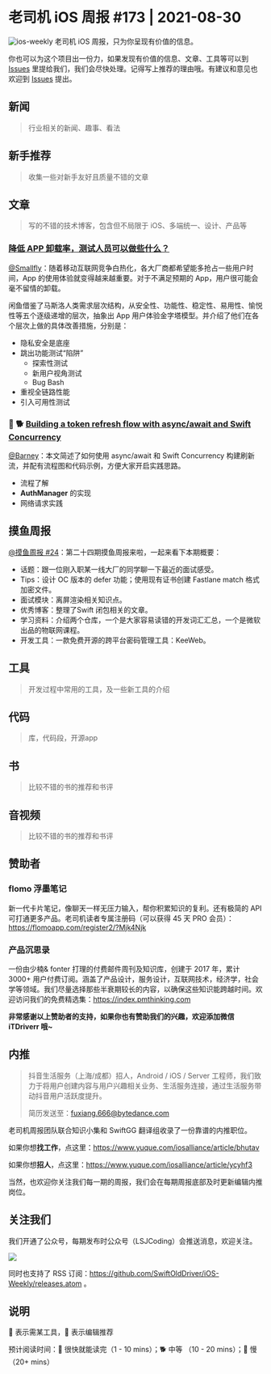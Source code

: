 # 老司机 iOS 周报 #173 | 2021-08-30

![ios-weekly](https://github.com/SwiftOldDriver/iOS-Weekly/blob/master/assets/ios-weekly.png?raw=true)
老司机 iOS 周报，只为你呈现有价值的信息。

你也可以为这个项目出一份力，如果发现有价值的信息、文章、工具等可以到 [Issues](https://github.com/SwiftOldDriver/iOS-Weekly/issues) 里提给我们，我们会尽快处理。记得写上推荐的理由哦。有建议和意见也欢迎到 [Issues](https://github.com/SwiftOldDriver/iOS-Weekly/issues) 提出。

## 新闻

> 行业相关的新闻、趣事、看法

## 新手推荐

> 收集一些对新手友好且质量不错的文章

## 文章

> 写的不错的技术博客，包含但不局限于 iOS、多端统一、设计、产品等

### [降低 APP 卸载率，测试人员可以做些什么？](https://mp.weixin.qq.com/s/ogiOlV-eXkDFlGEp-pLgMQ)
[@Smallfly](https://github.com/iostalks)：随着移动互联网竞争白热化，各大厂商都希望能多抢占一些用户时间，App 的使用体验就变得越来越重要。对于不满足预期的 App，用户很可能会毫不留情的卸载。

闲鱼借鉴了马斯洛人类需求层次结构，从安全性、功能性、稳定性、易用性、愉悦性等五个逐级递增的层次，抽象出 App 用户体验金字塔模型。并介绍了他们在各个层次上做的具体改善措施，分别是：
* 隐私安全是底座
* 跳出功能测试“陷阱”
    * 探索性测试
    * 新用户视角测试
    * Bug Bash
* 重视全链路性能
* 引入可用性测试

### 🌟 🐕 [Building a token refresh flow with async/await and Swift Concurrency](https://www.donnywals.com/building-a-token-refresh-flow-with-async-await-and-swift-concurrency/)

[@Barney](https://github.com/BarneyZhaoooo)：本文简述了如何使用 async/await 和 Swift Concurrency 构建刷新流，并配有流程图和代码示例，方便大家开启实践思路。

- 流程了解
- **AuthManager** 的实现
- 网络请求实践


## 摸鱼周报

[@摸鱼周报 #24](https://mp.weixin.qq.com/s/vXyD_q5p2WGdoM_YmT-iQg)：第二十四期摸鱼周报来啦，一起来看下本期概要：

* 话题：跟一位刚入职某一线大厂的同学聊一下最近的面试感受。
* Tips：设计 OC 版本的 defer 功能；使用现有证书创建 Fastlane match 格式加密文件。
* 面试模块：离屏渲染相关知识点。
* 优秀博客：整理了Swift 闭包相关的文章。
* 学习资料：介绍两个仓库，一个是大家容易读错的开发词汇汇总，一个是微软出品的物联网课程。
* 开发工具：一款免费开源的跨平台密码管理工具：KeeWeb。

## 工具

> 开发过程中常用的工具，及一些新工具的介绍

## 代码

> 库，代码段，开源app

## 书

> 比较不错的书的推荐和书评

## 音视频

> 比较不错的书的推荐和书评

## 赞助者

### flomo 浮墨笔记

新一代卡片笔记，像聊天一样无压力输入，帮你积累知识的复利。还有极简的 API 可打通更多产品。老司机读者专属注册码（可以获得 45 天 PRO 会员）：https://flomoapp.com/register2/?Mjk4Njk

### 产品沉思录

一份由少楠& fonter 打理的付费邮件周刊及知识库，创建于 2017 年，累计 3000+ 用户付费订阅。涵盖了产品设计，服务设计，互联网技术，经济学，社会学等领域。我们尽量选择那些半衰期较长的内容，以确保这些知识能跨越时间。欢迎访问我们的免费精选集：https://index.pmthinking.com

**非常感谢以上赞助者的支持，如果你也有赞助我们的兴趣，欢迎添加微信 iTDriverr 哦~**

## 内推

>  抖音生活服务（上海/成都）招人，Android / iOS / Server 工程师，我们致力于将用户创建内容与用户兴趣相关业务、生活服务连接，通过生活服务带动抖音用户活跃度提升。
>  
>  简历发送至：fuxiang.666@bytedance.com

老司机周报团队联合知识小集和 SwiftGG 翻译组收录了一份靠谱的内推职位。

如果你想**找工作**，点这里：https://www.yuque.com/iosalliance/article/bhutav

如果你想**招人**，点这里：https://www.yuque.com/iosalliance/article/ycyhf3

当然，也欢迎你关注我们每一期的周报，我们会在每期周报底部及时更新编辑内推岗位。

## 关注我们

我们开通了公众号，每期发布时公众号（LSJCoding）会推送消息，欢迎关注。

![](https://github.com/SwiftOldDriver/iOS-Weekly/blob/master/assets/qrcode_for_wechat.jpg?raw=true)

同时也支持了 RSS 订阅：https://github.com/SwiftOldDriver/iOS-Weekly/releases.atom 。

## 说明

🚧 表示需某工具，🌟 表示编辑推荐

预计阅读时间：🐎 很快就能读完（1 - 10 mins）；🐕 中等 （10 - 20 mins）；🐢 慢（20+ mins）
